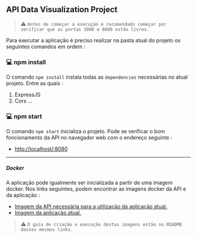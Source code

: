 ## API Data Visualization Project

> :warning: `Antes de começar a execução é recomendado começar por verificar que as portas 3000 e 8080 estão livres.`

Para executar a aplicação é preciso realizar na pasta atual do projeto os seguintes comandos em ordem :

### :computer: npm install

O comando `npm install` instala todas as `dependencies` necessárias no atual projeto. Entre as quais :

1. ExpressJS
2. Cors
...

### :computer: npm start

O comando `npm start` inicializa o projeto.
Pode se verificar o bom foncionamento da API no navegador web com o endereço seguinte :
- [http://localhost/:8080](http//localhost:8080)

------

##### Docker

A aplicação pode igualmente ser inicializada a partir de uma imagem docker.
Nos links seguintes, podem encontrar as imagens docker da API e da aplicação :

- [Imagem da API necessária para a utilização da aplicação atual.](https://hub.docker.com/r/edcandido8/api-data-vizualisation)
- [Imagem da aplicação atual.](https://hub.docker.com/r/edcandido8/data-vizualisation-app)

> :warning: `O guia de criação e execução destas imagens estão no README desses mesmos links.`
